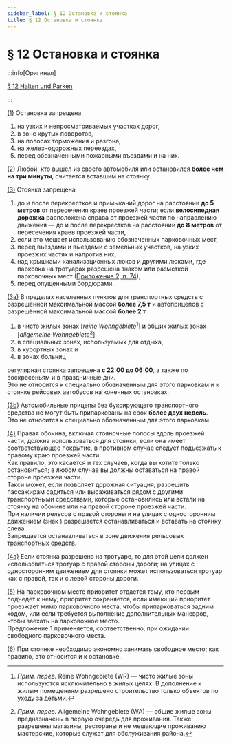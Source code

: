 ```yaml
---
sidebar_label: § 12 Остановка и стоянка
title: § 12 Остановка и стоянка
---
```


<VerifiedTranslationIcon />

# § 12 Остановка и стоянка

:::info[Оригинал]

[§ 12 Halten und Parken](https://www.gesetze-im-internet.de/stvo_2013/__12.html)

:::

<span id="1">[(1)](#1)</span> Остановка запрещена
1. на узких и непросматриваемых участках дорог,
2. в зоне крутых поворотов,
3. на полосах торможения и разгона,
4. на железнодорожных переездах,
5. перед обозначенными пожарными въездами и на них.


<span id="2">[(2)](#2)</span> Любой, кто вышел из своего автомобиля или остановился **более чем на три минуты**, считается вставшим на стоянку.


<span id="3">[(3)](#3)</span> Стоянка запрещена
1. до и после перекрестков и примыканий дорог на расстоянии **до 5 метров** от пересечения краев
проезжей части; eсли **велосипедная дорожка** расположена справа от проезжей части по
направлению движения — до и после перекрестков на расстоянии **до 8 метров** от
пересечения краев проезжей части,
2. если это мешает использованию обозначенных парковочных мест,
3. перед въездами и выездами с земельных участков, на узких проезжих частях и напротив них,
4. над крышками канализационных люков и другими люками, где парковка на тротуарах разрешена
знаком <TrafficSign sign="315"/> или разметкой парковочных мест ([Приложение 2, п. 74](/docs/appendix-2#74)),
5. перед опущенными бордюрами.


<span id="3a">[(3a)](#3a)</span> В пределах населенных пунктов для транспортных средств с разрешённой максимальной массой
**более 7,5 т** и автоприцепов с разрешённой максимальной массой **более 2 т**  
1. в чисто жилых зонах [*reine Wohngebiete*[^1]] и общих жилых зонах [*allgemeine Wohngebiete*[^2]],
2. в специальных зонах, используемых для отдыха,
3. в курортных зонах и
4. в зонах больниц  

регулярная стоянка запрещена **с 22:00 до 06:00**, а также по воскресеньям и в праздничные дни.  
Это не относится к специально обозначенным для этого парковкам и к стоянке рейсовых автобусов на конечных
остановках.


<span id="3b">[(3b)](#3b)</span> Автомобильные прицепы без буксирующего транспортного средства не могут быть припаркованы
на срок **более двух недель**.  
Это не относится к специально обозначенным для этого парковкам.


<span id="4">[(4)](#4)</span> Правая обочина, включая стояночные полосы вдоль проезжей части, должна использоваться для
стоянки, если она имеет соответствующее покрытие, в противном случае следует подъезжать к
правому краю проезжей части.  
Как правило, это касается и тех случаев, когда вы хотите только
остановиться; в любом случае вы должны оставаться на правой стороне проезжей части.  
Такси может, если позволяет дорожная ситуация, разрешить пассажирам садиться или высаживаться рядом с другими
транспортными средствами, которые остановились или встали на стоянку на обочине или на правой
стороне проезжей части.  
При наличии рельсов с правой стороны и на улицах с односторонним движением
(знак <TrafficSign sign="220" />) разрешается останавливаться и вставать на стоянку слева.  
Запрещается останавливаться в зоне движения рельсовых транспортных средств.


<span id="4a">[(4a)](#4a)</span> Если стоянка разрешена на тротуаре, то для этой цели должен использоваться тротуар с правой стороны дороги; на улицах с односторонним движением для стоянки может использоваться тротуар как с правой, так и с левой стороны дороги.


<span id="5">[(5)](#5)</span> На парковочном месте приоритет отдается тому, кто первым подъедет к нему;
приоритет сохраняется, если имеющий приоритет проезжает мимо парковочного места, чтобы
припарковаться задним ходом, или если требуется выполнение дополнительных маневров, чтобы заехать на парковочное место.  
Предложение 1 применяется, соответственно, при ожидании свободного парковочного места.


<span id="6">[(6)](#6)</span> При стоянке необходимо экономно занимать свободное место; как правило, это относится и к остановке.

[^1]: *Прим. перев.* Reine Wohngebiete (WR) — чисто жилые зоны используются исключительно в жилых целях. В дополнение к жилым помещениям разрешено строительство только объектов по уходу за детьми. 
[^2]: *Прим. перев.* Allgemeine Wohngebiete (WA) — общие жилые зоны предназначены в первую очередь для проживания.
Также разрешены магазины, рестораны и не мешающие проживанию мастерские, которые служат для обслуживания района. 